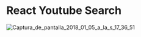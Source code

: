 # React Youtube Search

<img src="https://image.ibb.co/iT6vNG/Captura_de_pantalla_2018_01_05_a_la_s_17_36_51.png" alt="Captura_de_pantalla_2018_01_05_a_la_s_17_36_51" border="0">
